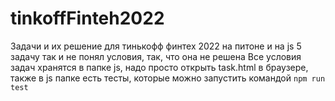 # tinkoffFinteh2022
Задачи и их решение для тинькофф финтех 2022 на питоне и на js
5 задачу так и не понял условия, так, что она не решена
Все условия задач хранятся в папке js, надо просто открыть task.html в браузере, также в js папке есть тесты, которые можно запустить командой `npm run test`

